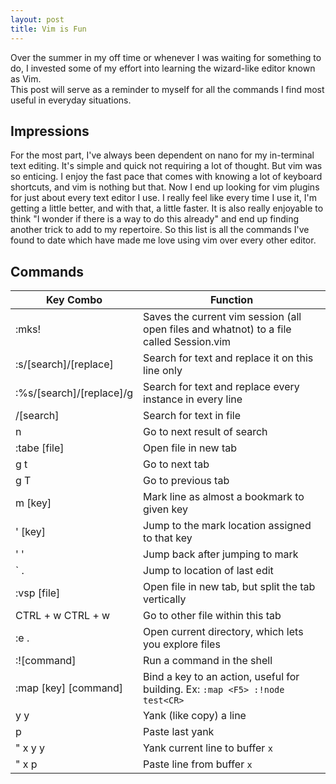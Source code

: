 ```yaml
---
layout: post
title: Vim is Fun
---
```


Over the summer in my off time or whenever I was waiting for something to do, I invested some of my effort into learning the wizard-like editor known as Vim.  
This post will serve as a reminder to myself for all the commands I find most useful in everyday situations.

<!--READMORE-->

## Impressions

For the most part, I've always been dependent on nano for my in-terminal text editing. It's simple and quick not requiring a lot of thought. But vim was so enticing. I enjoy the fast pace that comes with knowing a lot of keyboard shortcuts, and vim is nothing but that. Now I end up looking for vim plugins for just about every text editor I use. I really feel like every time I use it, I'm getting a little better, and with that, a little faster. It is also really enjoyable to think "I wonder if there is a way to do this already" and end up finding another trick to add to my repertoire. So this list is all the commands I've found to date which have made me love using vim over every other editor.

## Commands

| Key Combo | Function |
| --------- | -------- |
| :mks! | Saves the current vim session (all open files and whatnot) to a file called Session.vim |
| :s/[search]/[replace] | Search for text and replace it on this line only |
| :%s/[search]/[replace]/g | Search for text and replace every instance in every line | 
| /[search] | Search for text in file |
| n | Go to next result of search |
| :tabe [file] | Open file in new tab |
| g t | Go to next tab |
| g T | Go to previous tab |
| m [key] | Mark line as almost a bookmark to given key |
| ' [key] | Jump to the mark location assigned to that key |
| ' ' | Jump back after jumping to mark |
| ` . | Jump to location of last edit |
| :vsp [file] | Open file in new tab, but split the tab vertically |
| CTRL + w CTRL + w | Go to other file within this tab |
| :e . | Open current directory, which lets you explore files |
| :![command] | Run a command in the shell |
| :map [key] [command] | Bind a key to an action, useful for building. Ex: `:map <F5> :!node test<CR>` |
| y y | Yank (like copy) a line |
| p | Paste last yank |
| " x y y | Yank current line to buffer `x` |
| " x p | Paste line from buffer `x` |
